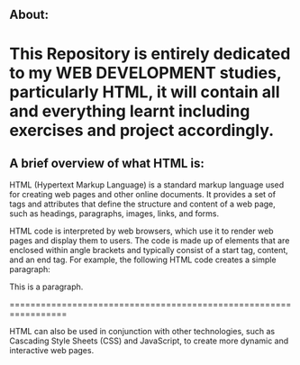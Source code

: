 About:
------
This Repository is entirely dedicated to my WEB DEVELOPMENT
studies, particularly HTML, it will contain all and everything
learnt including exercises and project accordingly.
================================================================
A brief overview of what HTML is:
---------------------------------

HTML (Hypertext Markup Language) is a standard markup language
used for creating web pages and other online documents.
It provides a set of tags and attributes that define the
structure and content of a web page, such as headings, paragraphs,
images, links, and forms.

HTML code is interpreted by web browsers, which use it to render
web pages and display them to users. The code is made up of
elements that are enclosed within angle brackets and typically
consist of a start tag, content, and an end tag. For example, the
following HTML code creates a simple paragraph:

<p>This is a paragraph.</p>

=================================================================

HTML can also be used in conjunction with other technologies,
such as Cascading Style Sheets (CSS) and JavaScript, to create
more dynamic and interactive web pages.
